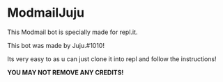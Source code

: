 # ModmailJuju


This Modmail bot is specially made for repl.it.


This bot was made by Juju.#1010!

Its very easy to as u can just clone it into repl and follow the instructions! 




**YOU MAY NOT REMOVE ANY CREDITS!**


